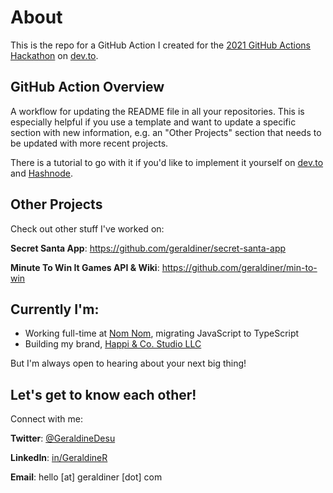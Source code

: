 # About

This is the repo for a GitHub Action I created for the [2021 GitHub Actions Hackathon](https://dev.to/devteam/join-us-for-the-2021-github-actions-hackathon-on-dev-4hn4) on [dev.to](https://dev.to).

## GitHub Action Overview
A workflow for updating the README file in all your repositories. This is especially helpful if you use a template and want to update a specific section with new information, e.g. an "Other Projects" section that needs to be updated with more recent projects.

There is a tutorial to go with it if you'd like to implement it yourself on [dev.to](https://dev.to/geraldiner/how-to-set-up-a-github-action-to-update-the-readme-file-in-all-your-github-repositories-4epj) and [Hashnode](https://blog.geraldiner.com/github-action-update-readmes-tutorial).





## Other Projects

Check out other stuff I've worked on:

**Secret Santa App**: https://github.com/geraldiner/secret-santa-app

**Minute To Win It Games API & Wiki**: https://github.com/geraldiner/min-to-win

## Currently I'm:

- Working full-time at <a target="_blank" href="https://nomnomnow.com">Nom Nom</a>, migrating JavaScript to TypeScript
- Building my brand, <a target="_blank" href="https://happiandco.com">Happi & Co. Studio LLC</a>

But I'm always open to hearing about your next big thing!

## Let's get to know each other!

Connect with me:

**Twitter**: [@GeraldineDesu](https://twitter.com/geraldinedesu)

**LinkedIn**: [in/GeraldineR](https://linkedin.com/in/geraldiner)

**Email**: hello [at] geraldiner [dot] com

